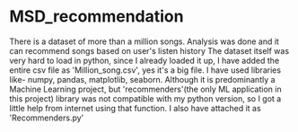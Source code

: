 # MSD_recommendation
There is a dataset of more than a million songs. Analysis was done and it can recommend songs based on user's listen history
The dataset itself was very hard to load in python, since I already loaded it up, I have added the entire csv file as 'Million_song.csv', yes it's a big file.
I have used libraries like- numpy, pandas, matplotlib, seaborn.
Although it is predominantly a Machine Learning project, but 'recommenders'(the only ML application in this project) library was not compatible with my python version, so I got a little help from internet using that function. I also have attached it as 'Recommenders.py'
